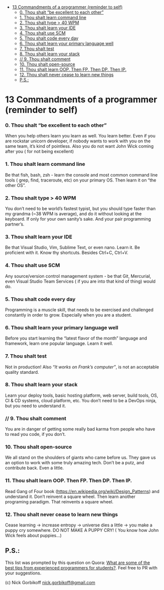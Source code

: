 - [13 Commandments of a programmer (reminder to self)](#13-commandments-of-a-programmer-reminder-to-self)
    - [0. Thou shalt “be excellent to each other”](#0-thou-shalt-%E2%80%9Cbe-excellent-to-each-other%E2%80%9D)
    - [1. Thou shalt learn command line](#1-thou-shalt-learn-command-line)
    - [2. Thou shalt type > 40 WPM](#2-thou-shalt-type-40-wpm)
    - [3. Thou shalt learn your IDE](#3-thou-shalt-learn-your-ide)
    - [4. Thou shalt use SCM](#4-thou-shalt-use-scm)
    - [5. Thou shalt code every day](#5-thou-shalt-code-every-day)
    - [6. Thou shalt learn your primary language well](#6-thou-shalt-learn-your-primary-language-well)
    - [7. Thou shalt test](#7-thou-shalt-test)
    - [8. Thou shalt learn your stack](#8-thou-shalt-learn-your-stack)
    - [// 9. Thou shalt comment](#9-thou-shalt-comment)
    - [10. Thou shalt open-source](#10-thou-shalt-open-source)
    - [11. Thou shalt learn OOP. Then FP. Then DP. Then IP.](#11-thou-shalt-learn-oop-then-fp-then-dp-then-ip)
    - [12. Thou shalt never cease to learn new things](#12-thou-shalt-never-cease-to-learn-new-things)
  - [P.S.:](#ps)

# 13 Commandments of a programmer (reminder to self) 

### 0. Thou shalt “be excellent to each other”

When you help others learn you learn as well. You learn better. Even if you are rockstar unicorn developer, if nobody wants to work with you on the same team, it’s kind of pointless. Also you do not want John Wick coming after you ( for not being excellent)

### 1. Thou shalt learn command line

Be that fish, bash, zsh - learn the console and most common command line tools ( grep, find, traceroute, etc) on your primary OS. Then learn it on “the other OS”.

### 2. Thou shalt type > 40 WPM

You don’t need to be world’s fastest typist, but you should type faster than my grandma (~38 WPM is average), and do it without looking at the keyboard. If only for your own sanity’s sake. And your pair programming partner’s.

### 3. Thou shalt learn your IDE

Be that Visual Studio, Vim, Sublime Text, or even nano. Learn it. Be proficient with it. Know thy shortcuts. Besides Ctrl+C, Ctrl+V.

### 4. Thou shalt use SCM

Any source/version control management system - be that Git, Mercurial, even Visual Studio Team Services ( if you are into that kind of thing) would do.

### 5. Thou shalt code every day

Programming is a muscle skill, that needs to be exercised and challenged constantly in order to grow. Especially when you are a student.

### 6. Thou shalt learn your primary language well

Before you start learning the “latest flavor of the month” language and framework, learn one popular language. Learn it well.

### 7. Thou shalt test

Not in production! Also *“It works on Frank’s computer”*, is not an acceptable quality standard.

### 8. Thou shalt learn your stack

Learn your deploy tools, basic hosting platform, web server, build tools, OS, CI & CD systems, cloud platform, etc. You don’t need to be a DevOps ninja, but you need to understand it.

### // 9. Thou shalt comment

You are in danger of getting some really bad karma from people who have to read you code, if you don’t.

### 10. Thou shalt open-source

We all stand on the shoulders of giants who came before us. They gave us an option to work with some truly amazing tech. Don’t be a putz, and contribute back. Even a little.

### 11. Thou shalt learn OOP. Then FP. Then DP. Then IP.

Read Gang of Four book (https://en.wikipedia.org/wiki/Design_Patterns) and understand it. Don’t reinvent a square wheel. Then learn another programing paradigm. That reinvents a square wheel.

### 12. Thou shalt never cease to learn new things

Cease learning -> increase entropy -> universe dies a little -> you make a puppy cry somewhere. DO NOT MAKE A PUPPY CRY! ( You know how John Wick feels about puppies…)





## P.S.:
This list was prompted by this question on Quora: [What are some of the best tips from experienced programmers for students?](http://qr.ae/TU1RAM).
Feel free to PR with your suggestions. 

(c) Nick Gorbikoff nick.gorbikoff@gmail.com
